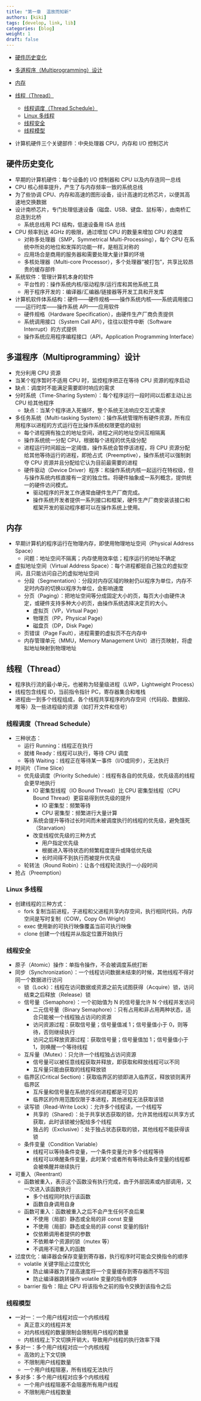 ```yaml
---
title: "第一章  温故而知新"
authors: [kiki]
tags: [develop, link, lib]
categories: [blog]
weight: 1
draft: false
---
```


- [硬件历史变化](#%e7%a1%ac%e4%bb%b6%e5%8e%86%e5%8f%b2%e5%8f%98%e5%8c%96)
- [多道程序（Multiprogramming）设计](#%e5%a4%9a%e9%81%93%e7%a8%8b%e5%ba%8fmultiprogramming%e8%ae%be%e8%ae%a1)
- [内存](#%e5%86%85%e5%ad%98)
- [线程（Thread）](#%e7%ba%bf%e7%a8%8bthread)
  - [线程调度（Thread Schedule）](#%e7%ba%bf%e7%a8%8b%e8%b0%83%e5%ba%a6thread-schedule)
  - [Linux 多线程](#linux-%e5%a4%9a%e7%ba%bf%e7%a8%8b)
  - [线程安全](#%e7%ba%bf%e7%a8%8b%e5%ae%89%e5%85%a8)
  - [线程模型](#%e7%ba%bf%e7%a8%8b%e6%a8%a1%e5%9e%8b)

- 计算机硬件三个关键部件：中央处理器 CPU，内存和 I/O 控制芯片

## 硬件历史变化

- 早期的计算机硬件：每个设备的 I/O 控制器和 CPU 以及内存连同一总线
- CPU 核心频率提升，产生了与内存频率一致的系统总线
- 为了些协调 CPU、内存和高速的图形设备，设计高速的北桥芯片，以便其高速地交换数据
- 设计南桥芯片，专门处理低速设备（磁盘、USB、键盘、鼠标等），由南桥汇总连到北桥
  - 系统总线用 PCI 结构，低速设备用 ISA 总线
- CPU 频率到达 4GHz 的极限，通过增加 CPU 的数量来增加 CPU 的速度
  - 对称多处理器（SMP，Symmetrical Multi-Processing），每个 CPU 在系统中所处的地位和发挥的功能一样，是相互对称的
  - 应用场合是商用的服务器和需要处理大量计算的环境
  - 多核处理器（Multi-core Processor），多个处理器“被打包”，共享比较昂贵的缓存部件
- 系统软件：管理计算机本身的软件
  - 平台性的：操作系统内核/驱动程序/运行库和其他系统工具
  - 用于程序开发的：编译器/汇编器/链接器等开发工具和开发库
- 计算机软件体系结构：硬件——硬件规格——操作系统内核——系统调用接口——运行时库——操作系统 API——应用软件
  - 硬件规格（Hardware Specification），由硬件生产厂商负责提供
  - 系统调用接口（System Call API），往往以软件中断（Software Interrupt）的方式提供
  - 操作系统应用程序编程接口（API，Application Programming Interface）

## 多道程序（Multiprogramming）设计

- 充分利用 CPU 资源
- 当某个程序暂时不适用 CPU 时，监控程序把正在等待 CPU 资源的程序启动
- 缺点：调度时不能满足需要即时响应的需求
- 分时系统（Time-Sharing System）：每个程序运行一段时间以后都主动让出 CPU 给其他程序
  - 缺点：当某个程序进入死循环，整个系统无法响应交互式需求
- 多任务系统（Multi-tasking System）：操作系统管理所有硬件资源，所有应用程序以进程的方式运行在比操作系统权限更低的级别
  - 每个进程拥有独立的地址空间，进程之间的地址空间互相隔离
  - 操作系统统一分配 CPU，根据每个进程的优先级分配
  - 进程运行时间超出一定阈值，操作系统会暂停该进程，将 CPU 资源分配给其他等待运行的进程，即抢占式（Preemptive），操作系统可以强制剥夺 CPU 资源并且分配给它认为目前最需要的进程
  - 硬件驱动（Device Driver）程序：和操作系统内核一起运行在特权级，但与操作系统内核直接有一定的独立性。将硬件抽象成一系列概念，提供统一的硬件访问模式。
    - 驱动程序的开发工作通常由硬件生产厂商完成。
    - 操作系统开发者提供一系列接口和框架，硬件生产厂商安装该接口和框架开发的驱动程序都可以在操作系统上使用。

## 内存

- 早期计算机的程序运行在物理内存，即使用物理地址空间（Physical Address Space）
  - 问题：地址空间不隔离；内存使用效率低；程序运行的地址不确定
- 虚拟地址空间（Virtual Address Space）：每个进程都挺自己独立的虚拟空间，且只能访问自己的虚拟地址空间
  - 分段（Segmentation）：分段对内存区域的映射仍以程序为单位，内存不足时内存的切换以程序为单位，会影响速度
  - 分页（Paging）：把地址空间等分成固定大小的页，每页大小由硬件决定，或硬件支持多种大小的页，由操作系统选择决定页的大小。
    - 虚拟页（VP，Virtual Page）
    - 物理页（PP，Physical Page）
    - 磁盘页（DP，Disk Page）
  - 页错误（Page Fault），进程需要的虚拟页不在内存中
  - 内存管理单元（MMU，Memory Management Unit）进行页映射，将虚拟地址映射到物理地址

## 线程（Thread）

- 程序执行流的最小单元，也被称为轻量级进程（LWP，Lightweight Process）
- 线程包含线程 ID，当前指令指针 PC，寄存器集合和堆栈
- 进程由一到多个线程组成，各个线程共享程序的内存空间（代码段、数据段、堆等）及一些进程级的资源（如打开文件和信号）

### 线程调度（Thread Schedule）

- 三种状态：
  - 运行 Running：线程正在执行
  - 就绪 Ready：线程可以执行，等待 CPU 调度
  - 等待 Waiting：线程正在等待某一事件（I/O或同步），无法执行
- 时间片（Time Slice）
  - 优先级调度（Priority Schedule）：线程有各自的优先级，优先级高的线程会更早地执行
    - IO 密集型线程（IO Bound Thread）比 CPU 密集型线程（CPU Bound Thread）更容易得到优先级的提升
      - IO 密集型：频繁等待
      - CPU 密集型：频繁进行大量计算
    - 系统会提升等待过长时间而未被调度执行的线程的优先级，避免饿死（Starvation）
    - 改变线程优先级的三种方式
      - 用户指定优先级
      - 根据进入等待状态的频繁程度提升或降低优先级
      - 长时间得不到执行而被提升优先级
  - 轮转法（Round Robin）：让各个线程轮流执行一小段时间
- 抢占（Preemption）

### Linux 多线程

- 创建线程的三种方式：
  - fork 复制当前进程，子进程和父进程共享内存空间，执行相同代码，内存空间是写时复制（COW，Copy On Wright）
  - exec 使用新的可执行映像覆盖当前可执行映像
  - clone 创建一个线程并从指定位置开始执行

### 线程安全

- 原子（Atomic）操作：单指令操作，不会被调度系统打断
- 同步（Synchronization）：一个线程访问数据未结束的时候，其他线程不得对同一个数据进行访问
  - 锁（Lock）：线程在访问数据或资源之前先试图获得（Acquire）锁，访问结束之后释放（Release）锁
  - 信号量（Semaphore）：一个初始值为 N 的信号量允许 N 个线程并发访问
    - 二元信号量（Binary Semaphore）：只有占用和非占用两种状态，适合只能被一个线程独占访问的资源
    - 访问资源过程：获取信号量；信号量值减 1；信号量值小于 0，则等待，否则继续执行
    - 访问之后释放资源过程：获取信号量；信号量值加 1；信号量值小于 1，则唤醒一个等待线程
  - 互斥量（Mutex）：只允许一个线程独占访问资源
    - 信号量可以被任意线程获取并释放，即获取和释放线程可以不同
    - 互斥量只能由获取的线程释放锁
  - 临界区(Critical Section)：获取临界区的锁即进入临界区，释放锁则离开临界区
    - 互斥量和信号量在系统的任何进程都是可见的
    - 临界区的作用范围仅限于本进程，其他进程无法获取该锁
  - 读写锁（Read-Write Lock）：允许多个线程读，一个线程写
    - 共享的（Shared）：处于共享状态获取的锁，允许其他线程以共享方式获取，此时该锁被分配给多个线程
    - 独占的（Exclusive）：处于独占状态获取的锁，其他线程不能获得该锁
  - 条件变量（Condition Variable）
    - 线程可以等待条件变量，一个条件变量允许多个线程等待
    - 线程可以唤醒条件变量，此时某个或者所有等待此条件变量的线程都会被唤醒并继续执行
- 可重入（Reentrant）
  - 函数被重入，表示这个函数没有执行完成，由于外部因素或内部调用，又一次进入该函数执行
    - 多个线程同时执行该函数
    - 函数自身调用自身
  - 函数可重入：函数被重入之后不会产生任何不良后果
    - 不使用（局部）静态或全局的非 const 变量
    - 不使用（局部）静态或全局的非 const 变量的指针
    - 仅依赖调用者提供的参数
    - 不依赖单个资源的锁（mutex 等）
    - 不调用不可重入的函数
- 过度优化：编译器会保存变量到寄存器，执行程序时可能会交换指令的顺序
  - volatile 关键字阻止过度优化
    - 防止编译器为了提高速度将一个变量缓存到寄存器而不写回
    - 防止编译器跳转操作 volatile 变量的指令顺序
  - barrier 指令：阻止 CPU 将该指令之前的指令交换到该指令之后

### 线程模型

- 一对一：一个用户线程对应一个内核线程
  - 真正意义的线程并发
  - 对内核线程的数量限制会限制用户线程的数量
  - 内核线程上下文切换开销大，导致用户线程的执行效率下降
- 多对一：多个用户线程对应一个内核线程
  - 高效的上下文切换
  - 不限制用户线程数量
  - 一个用户线程阻塞，所有线程无法执行
- 多对多：多个用户线程对应多个内核线程
  - 一个用户线程阻塞不会阻塞所有用户线程
  - 不限制用户线程数量
